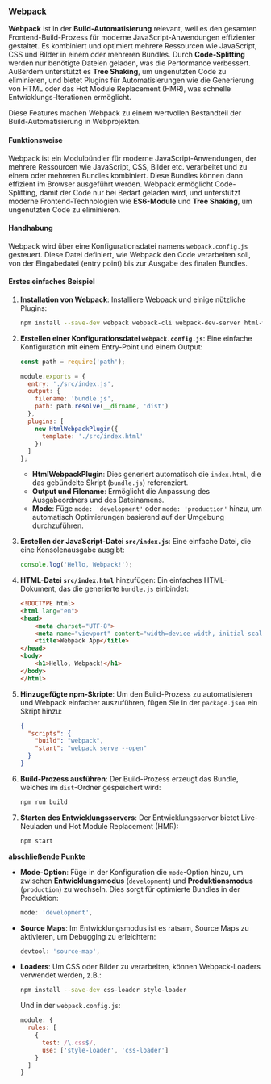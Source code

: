 ### Webpack
**Webpack** ist in der **Build-Automatisierung** relevant, weil es den gesamten Frontend-Build-Prozess für moderne JavaScript-Anwendungen effizienter gestaltet. Es kombiniert und optimiert mehrere Ressourcen wie JavaScript, CSS und Bilder in einem oder mehreren Bundles. Durch **Code-Splitting** werden nur benötigte Dateien geladen, was die Performance verbessert. Außerdem unterstützt es **Tree Shaking**, um ungenutzten Code zu eliminieren, und bietet Plugins für Automatisierungen wie die Generierung von HTML oder das Hot Module Replacement (HMR), was schnelle Entwicklungs-Iterationen ermöglicht. 

Diese Features machen Webpack zu einem wertvollen Bestandteil der Build-Automatisierung in Webprojekten.


#### Funktionsweise
Webpack ist ein Modulbündler für moderne JavaScript-Anwendungen, der mehrere Ressourcen wie JavaScript, CSS, Bilder etc. verarbeitet und zu einem oder mehreren Bundles kombiniert. Diese Bundles können dann effizient im Browser ausgeführt werden. Webpack ermöglicht Code-Splitting, damit der Code nur bei Bedarf geladen wird, und unterstützt moderne Frontend-Technologien wie **ES6-Module** und **Tree Shaking**, um ungenutzten Code zu eliminieren.

#### Handhabung
Webpack wird über eine Konfigurationsdatei namens `webpack.config.js` gesteuert. Diese Datei definiert, wie Webpack den Code verarbeiten soll, von der Eingabedatei (entry point) bis zur Ausgabe des finalen Bundles.

#### Erstes einfaches Beispiel

1. **Installation von Webpack**:
   Installiere Webpack und einige nützliche Plugins:
   ```bash
   npm install --save-dev webpack webpack-cli webpack-dev-server html-webpack-plugin
   ```

2. **Erstellen einer Konfigurationsdatei `webpack.config.js`**:
   Eine einfache Konfiguration mit einem Entry-Point und einem Output:
   ```javascript
   const path = require('path');

   module.exports = {
     entry: './src/index.js',
     output: {
       filename: 'bundle.js',
       path: path.resolve(__dirname, 'dist')
     },
     plugins: [
       new HtmlWebpackPlugin({
         template: './src/index.html'
       })
     ]
   };
   ```


   - **HtmlWebpackPlugin**: Dies generiert automatisch die `index.html`, die das gebündelte Skript (`bundle.js`) referenziert.
   - **Output und Filename**: Ermöglicht die Anpassung des Ausgabeordners und des Dateinamens.
   - **Mode**: Füge `mode: 'development'` oder `mode: 'production'` hinzu, um automatisch Optimierungen basierend auf der Umgebung durchzuführen.

3. **Erstellen der JavaScript-Datei `src/index.js`**:
   Eine einfache Datei, die eine Konsolenausgabe ausgibt:
   ```javascript
   console.log('Hello, Webpack!');
   ```

4. **HTML-Datei `src/index.html`** hinzufügen:
   Ein einfaches HTML-Dokument, das die generierte `bundle.js` einbindet:
   ```html
   <!DOCTYPE html>
   <html lang="en">
   <head>
       <meta charset="UTF-8">
       <meta name="viewport" content="width=device-width, initial-scale=1.0">
       <title>Webpack App</title>
   </head>
   <body>
       <h1>Hello, Webpack!</h1>
   </body>
   </html>
   ```

5. **Hinzugefügte npm-Skripte**:
   Um den Build-Prozess zu automatisieren und Webpack einfacher auszuführen, fügen Sie in der `package.json` ein Skript hinzu:
   ```json
   {
     "scripts": {
       "build": "webpack",
       "start": "webpack serve --open"
     }
   }
   ```

6. **Build-Prozess ausführen**:
   Der Build-Prozess erzeugt das Bundle, welches im `dist`-Ordner gespeichert wird:
   ```bash
   npm run build
   ```

7. **Starten des Entwicklungsservers**:
   Der Entwicklungsserver bietet Live-Neuladen und Hot Module Replacement (HMR):
   ```bash
   npm start
   ```

**abschließende Punkte**

- **Mode-Option**: Füge in der Konfiguration die `mode`-Option hinzu, um zwischen **Entwicklungsmodus** (`development`) und **Produktionsmodus** (`production`) zu wechseln. Dies sorgt für optimierte Bundles in der Produktion:
   ```javascript
   mode: 'development',
   ```

- **Source Maps**: Im Entwicklungsmodus ist es ratsam, Source Maps zu aktivieren, um Debugging zu erleichtern:
   ```javascript
   devtool: 'source-map',
   ```

- **Loaders**: Um CSS oder Bilder zu verarbeiten, können Webpack-Loaders verwendet werden, z.B.:
   ```bash
   npm install --save-dev css-loader style-loader
   ```
   Und in der `webpack.config.js`:
   ```javascript
   module: {
     rules: [
       {
         test: /\.css$/,
         use: ['style-loader', 'css-loader']
       }
     ]
   }
   ```
